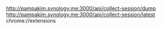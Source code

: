 http://pampakim.synology.me:3000/api/collect-session/dump
http://pampakim.synology.me:3000/api/collect-session/latest
chrome://extensions
